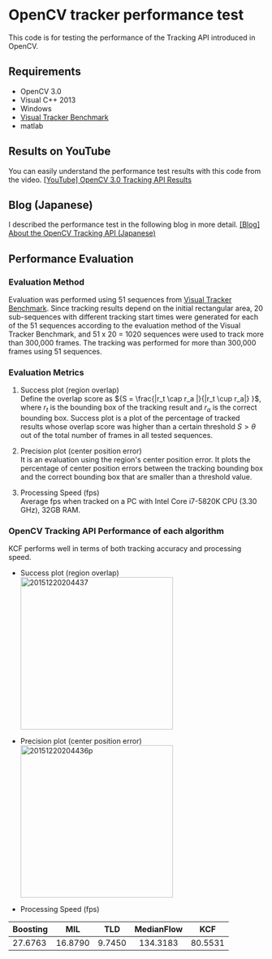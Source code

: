 # OpenCV tracker performance test

This code is for testing the performance of the Tracking API introduced in OpenCV.

## Requirements
- OpenCV 3.0
- Visual C++ 2013
- Windows
- [Visual Tracker Benchmark](http://cvlab.hanyang.ac.kr/tracker_benchmark/benchmark_v10.html )
- matlab

## Results on YouTube

You can easily understand the performance test results with this code from the video.
[[YouTube] OpenCV 3.0 Tracking API Results](https://youtu.be/pj-QuE6pdEQ )

## Blog (Japanese)

I described the performance test in the following blog in more detail. 
[[Blog] About the OpenCV Tracking API (Japanese)](https://irohalog.hatenablog.com/entry/opencv_tracking_api )

## Performance Evaluation
### Evaluation Method
Evaluation was performed using 51 sequences from [Visual Tracker Benchmark](http://cvlab.hanyang.ac.kr/tracker_benchmark/benchmark_v10.html ). Since tracking results depend on the initial rectangular area, 20 sub-sequences with different tracking start times were generated for each of the 51 sequences according to the evaluation method of the Visual Tracker Benchmark, and 51 x 20 = 1020 sequences were used to track more than 300,000 frames. The tracking was performed for more than 300,000 frames using 51 sequences.

### Evaluation Metrics

1. Success plot (region overlap)  
Define the overlap score as ${S = \frac{|r_t \cap r_a |}{|r_t \cup r_a|} }$, where ${r_t}$ is the bounding box of the tracking result and ${r_a}$ is the correct bounding box. Success plot is a plot of the percentage of tracked results whose overlap score was higher than a certain threshold $S > \theta$ out of the total number of frames in all tested sequences.

2. Precision plot (center position error)  
It is an evaluation using the region's center position error. It plots the percentage of center position errors between the tracking bounding box and the correct bounding box that are smaller than a threshold value.

3. Processing Speed (fps)  
Average fps when tracked on a PC with Intel Core i7-5820K CPU (3.30 GHz), 32GB RAM.

### OpenCV Tracking API Performance of each algorithm
KCF performs well in terms of both tracking accuracy and processing speed.

* Success plot (region overlap)  
<a href="http://f.hatena.ne.jp/Ytra/20151220204437"><img src="http://img.f.hatena.ne.jp/images/fotolife/Y/Ytra/20151220/20151220204437.png" alt="20151220204437" width="300"></a>

* Precision plot (center position error)  
<a href="https://cdn-ak.f.st-hatena.com/images/fotolife/Y/Ytra/20151220/20151220204436.png"><img src="https://cdn-ak.f.st-hatena.com/images/fotolife/Y/Ytra/20151220/20151220204436.png" alt="20151220204436p" width="300"></a>

* Processing Speed (fps)   

| Boosting | MIL | TLD | MedianFlow | KCF 
|:-----------|:------------:|:------------:|:------------:|:------------:|
|27.6763 | 16.8790 | 9.7450 | 134.3183 | 80.5531

